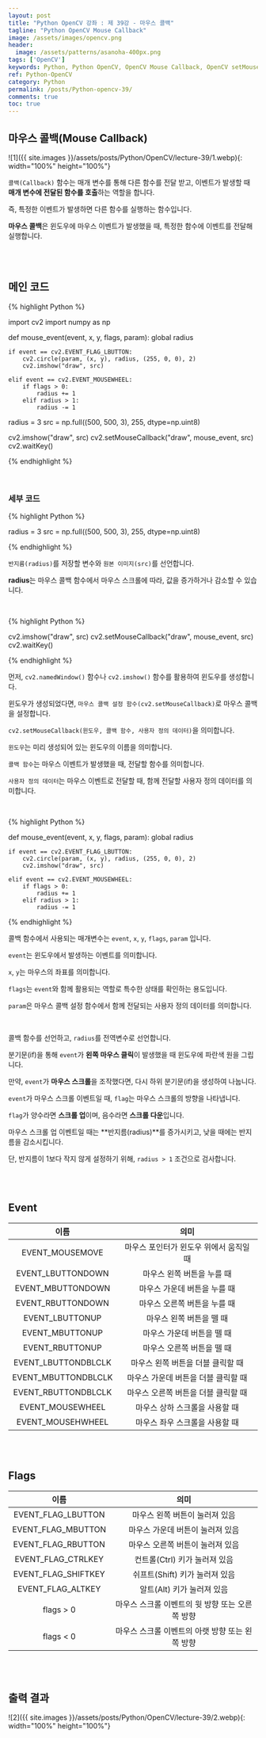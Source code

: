 ```yaml
---
layout: post
title: "Python OpenCV 강좌 : 제 39강 - 마우스 콜백"
tagline: "Python OpenCV Mouse Callback"
image: /assets/images/opencv.png
header:
  image: /assets/patterns/asanoha-400px.png
tags: ['OpenCV']
keywords: Python, Python OpenCV, OpenCV Mouse Callback, OpenCV setMouseCallback, OpenCV Mouse Event
ref: Python-OpenCV
category: Python
permalink: /posts/Python-opencv-39/
comments: true
toc: true
---
```


## 마우스 콜백(Mouse Callback)

![1]({{ site.images }}/assets/posts/Python/OpenCV/lecture-39/1.webp){: width="100%" height="100%"}

`콜백(Callback)` 함수는 매개 변수를 통해 다른 함수를 전달 받고, 이벤트가 발생할 때 **매개 변수에 전달된 함수를 호출**하는 역할을 합니다.

즉, 특정한 이벤트가 발생하면 다른 함수를 실행하는 함수입니다.

**마우스 콜백**은 윈도우에 마우스 이벤트가 발생했을 때, 특정한 함수에 이벤트를 전달해 실행합니다.

<br>
<br>

## 메인 코드

{% highlight Python %}

import cv2
import numpy as np

def mouse_event(event, x, y, flags, param):
    global radius
    
    if event == cv2.EVENT_FLAG_LBUTTON:    
        cv2.circle(param, (x, y), radius, (255, 0, 0), 2)
        cv2.imshow("draw", src)

    elif event == cv2.EVENT_MOUSEWHEEL:
        if flags > 0:
            radius += 1
        elif radius > 1:
            radius -= 1

radius = 3
src = np.full((500, 500, 3), 255, dtype=np.uint8)

cv2.imshow("draw", src)
cv2.setMouseCallback("draw", mouse_event, src)
cv2.waitKey()

{% endhighlight %}

<br>

### 세부 코드

{% highlight Python %}

radius = 3
src = np.full((500, 500, 3), 255, dtype=np.uint8)

{% endhighlight %}

`반지름(radius)`를 저장할 변수와 `원본 이미지(src)`를 선언합니다.

**radius**는 마우스 콜백 함수에서 마우스 스크롤에 따라, 값을 증가하거나 감소할 수 있습니다.

<br>

{% highlight Python %}

cv2.imshow("draw", src)
cv2.setMouseCallback("draw", mouse_event, src)
cv2.waitKey()

{% endhighlight %}

먼저, `cv2.namedWindow()` 함수나 `cv2.imshow()` 함수를 활용하여 윈도우를 생성합니다.

윈도우가 생성되었다면, `마우스 콜백 설정 함수(cv2.setMouseCallback)`로 마우스 콜백을 설정합니다.

`cv2.setMouseCallback(윈도우, 콜백 함수, 사용자 정의 데이터)`을 의미합니다.

`윈도우`는 미리 생성되어 있는 윈도우의 이름을 의미합니다.

`콜백 함수`는 마우스 이벤트가 발생했을 때, 전달할 함수를 의미합니다.

`사용자 정의 데이터`는 마우스 이벤트로 전달할 때, 함께 전달할 사용자 정의 데이터를 의미합니다.

<br>

{% highlight Python %}

def mouse_event(event, x, y, flags, param):
    global radius
    
    if event == cv2.EVENT_FLAG_LBUTTON:    
        cv2.circle(param, (x, y), radius, (255, 0, 0), 2)
        cv2.imshow("draw", src)

    elif event == cv2.EVENT_MOUSEWHEEL:
        if flags > 0:
            radius += 1
        elif radius > 1:
            radius -= 1

{% endhighlight %}

콜백 함수에서 사용되는 매개변수는 `event`, `x`, `y`, `flags`, `param` 입니다.

`event`는 윈도우에서 발생하는 이벤트를 의미합니다.

`x`, `y`는 마우스의 좌표를 의미합니다.

`flags`는 `event`와 함께 활용되는 역할로 특수한 상태를 확인하는 용도입니다.

`param`은 마우스 콜백 설정 함수에서 함께 전달되는 사용자 정의 데이터를 의미합니다.

<br>

콜백 함수를 선언하고, `radius`를 전역변수로 선언합니다.

분기문(if)을 통해 `event`가 **왼쪽 마우스 클릭**이 발생했을 때 윈도우에 파란색 원을 그립니다.

만약, `event`가 **마우스 스크롤**을 조작했다면, 다시 하위 분기문(if)을 생성하여 나눕니다.

`event`가 마우스 스크롤 이벤트일 때, `flag`는 마우스 스크롤의 방향을 나타냅니다.

`flag`가 양수라면 **스크롤 업**이며, 음수라면 **스크롤 다운**입니다.

마우스 스크롤 업 이벤트일 때는 **반지름(radius)**를 증가시키고, 낮을 때에는 반지름을 감소시킵니다.

단, 반지름이 1보다 작지 않게 설정하기 위해, `radius > 1` 조건으로 검사합니다. 

<br>
<br>

## Event

| 이름 | 의미 |
|:----------:|:------------------------------------------:|
| EVENT_MOUSEMOVE | 마우스 포인터가 윈도우 위에서 움직일 때 |
| EVENT_LBUTTONDOWN | 마우스 왼쪽 버튼을 누를 때 |
| EVENT_MBUTTONDOWN | 마우스 가운데 버튼을 누를 때 |
| EVENT_RBUTTONDOWN | 마우스 오른쪽 버튼을 누를 때 |
| EVENT_LBUTTONUP | 마우스 왼쪽 버튼을 뗄 때 |
| EVENT_MBUTTONUP | 마우스 가운데 버튼을 뗄 때 |
| EVENT_RBUTTONUP | 마우스 오른쪽 버튼을 뗄 때 |
| EVENT_LBUTTONDBLCLK | 마우스 왼쪽 버튼을 더블 클릭할 때 |
| EVENT_MBUTTONDBLCLK | 마우스 가운데 버튼을 더블 클릭할 때 |
| EVENT_RBUTTONDBLCLK | 마우스 오른쪽 버튼을 더블 클릭할 때 |
| EVENT_MOUSEWHEEL | 마우스 상하 스크롤을 사용할 때 |
| EVENT_MOUSEHWHEEL | 마우스 좌우 스크롤을 사용할 때 |

<br>
<br>

## Flags

| 이름 | 의미 |
|:----------:|:------------------------------------------:|
| EVENT_FLAG_LBUTTON | 마우스 왼쪽 버튼이 눌러져 있음 |
| EVENT_FLAG_MBUTTON | 마우스 가운데 버튼이 눌러져 있음 |
| EVENT_FLAG_RBUTTON | 마우스 오른쪽 버튼이 눌러져 있음 |
| EVENT_FLAG_CTRLKEY | 컨트롤(Ctrl) 키가 눌러져 있음 |
| EVENT_FLAG_SHIFTKEY | 쉬프트(Shift) 키가 눌러져 있음 |
| EVENT_FLAG_ALTKEY | 알트(Alt) 키가 눌러져 있음 |
| flags > 0 | 마우스 스크롤 이벤트의 윗 방향 또는 오른쪽 방향 |
| flags < 0 | 마우스 스크롤 이벤트의 아랫 방향 또는 왼쪽 방향 |

<br>
<br>

## 출력 결과

![2]({{ site.images }}/assets/posts/Python/OpenCV/lecture-39/2.webp){: width="100%" height="100%"}
